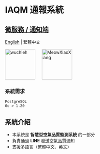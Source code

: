 # IAQM 通報系統

## [微服務 / 通知端](https://github.com/Wuchieh/IAQMNotificationSystem)

[English](README.md) | 繁體中文

<a href="https://github.com/wuchieh"><img src="imgs/LogoWhile.png" alt="wuchieh" style="height: 100px;"></a>
&emsp;
<a href="https://github.com/MeowXiaoXiang"><img src="https://github.com/MeowXiaoXiang.png" alt="MeowXiaoXiang" style="height: 100px;"></a>

### 系統需求
```
PostgreSQL  
Go > 1.20
```

## 系統介紹
- 本系統是 **智慧型空氣品質監測系統** 的一部分
- 負責通過 **LINE** 發送空氣品質通知
- 支援多語言（繁體中文、英文）